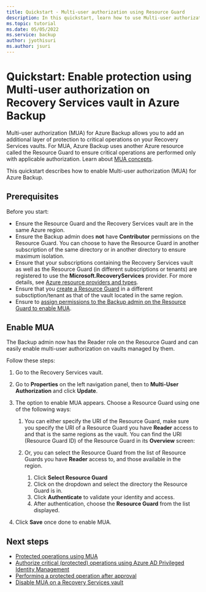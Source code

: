 ```yaml
---
title: Quickstart - Multi-user authorization using Resource Guard
description: In this quickstart, learn how to use Multi-user authorization to protect against unauthorized operation.
ms.topic: tutorial
ms.date: 05/05/2022
ms.service: backup
author: jyothisuri
ms.author: jsuri
---
```


# Quickstart: Enable protection using Multi-user authorization on Recovery Services vault in Azure Backup

Multi-user authorization (MUA) for Azure Backup allows you to add an additional layer of protection to critical operations on your Recovery Services vaults. For MUA, Azure Backup uses another Azure resource called the Resource Guard to ensure critical operations are performed only with applicable authorization. Learn about [MUA concepts](multi-user-authorization-concept.md).

This quickstart describes how to enable Multi-user authorization (MUA) for Azure Backup.

## Prerequisites

Before you start:

-  Ensure the Resource Guard and the Recovery Services vault are in the same Azure region.
-  Ensure the Backup admin does **not** have **Contributor** permissions on the Resource Guard. You can choose to have the Resource Guard in another subscription of the same directory or in another directory to ensure maximum isolation.
- Ensure that your subscriptions containing the Recovery Services vault as well as the Resource Guard (in different subscriptions or tenants) are registered to use the **Microsoft.RecoveryServices** provider. For more details, see [Azure resource providers and types](../azure-resource-manager/management/resource-providers-and-types.md#register-resource-provider-1).
- Ensure that you [create a Resource Guard](multi-user-authorization.md#create-a-resource-guard) in a different subsctiption/tenant as that of the vault located in the same region.
- Ensure to [assign permissions to the Backup admin on the Resource Guard to enable MUA](multi-user-authorization.md#assign-permissions-to-the-backup-admin-on-the-resource-guard-to-enable-mua).

## Enable MUA

The Backup admin now has the Reader role on the Resource Guard and can easily enable multi-user authorization on vaults managed by them.

Follow these steps:

1. Go to the Recovery Services vault.
1. Go to **Properties** on the left navigation panel, then to **Multi-User Authorization** and click **Update**.
1. The option to enable MUA appears. Choose a Resource Guard using one of the following ways:

   1. You can either specify the URI of the Resource Guard, make sure you specify the URI of a Resource Guard you have **Reader** access to and that is the same regions as the vault. You can find the URI (Resource Guard ID) of the Resource Guard in its **Overview** screen:

   1. Or, you can select the Resource Guard from the list of Resource Guards you have **Reader** access to, and those available in the region.

      1. Click **Select Resource Guard**
      1. Click on the dropdown and select the directory the Resource Guard is in.
      1. Click **Authenticate** to validate your identity and access.
      1. After authentication, choose the **Resource Guard** from the list displayed.

1. Click **Save** once done to enable MUA.

## Next steps

- [Protected operations using MUA](multi-user-authorization.md?pivots=vaults-recovery-services-vault#protected-operations-using-mua)
- [Authorize critical (protected) operations using Azure AD Privileged Identity Management](multi-user-authorization.md#authorize-critical-protected-operations-using-azure-ad-privileged-identity-management)
- [Performing a protected operation after approval](multi-user-authorization.md#performing-a-protected-operation-after-approval)
- [Disable MUA on a Recovery Services vault](multi-user-authorization.md#disable-mua-on-a-recovery-services-vault)
